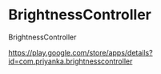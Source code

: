 # BrightnessController
 BrightnessController
 
https://play.google.com/store/apps/details?id=com.priyanka.brightnesscontroller
